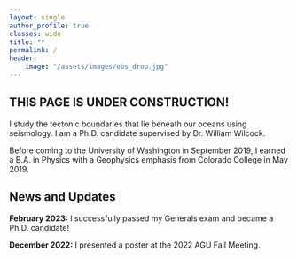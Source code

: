 ```yaml
---
layout: single
author_profile: true
classes: wide
title: ""
permalink: /
header:
    image: "/assets/images/obs_drop.jpg"
---
```


## THIS PAGE IS UNDER CONSTRUCTION!

I study the tectonic boundaries that lie beneath our oceans using seismology. I am a Ph.D. candidate supervised by Dr. William Wilcock.

Before coming to the University of Washington in September 2019, I earned a B.A. in Physics with a Geophysics emphasis from Colorado College in May 2019.

## News and Updates

__February 2023:__ I successfully passed my Generals exam and became a Ph.D. candidate!

__December 2022:__ I presented a poster at the 2022 AGU Fall Meeting. 

